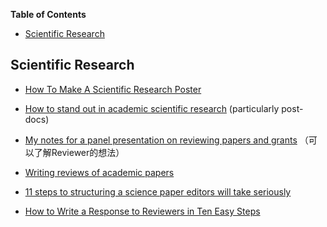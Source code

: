 <!-- START doctoc generated TOC please keep comment here to allow auto update -->
<!-- DON'T EDIT THIS SECTION, INSTEAD RE-RUN doctoc TO UPDATE -->
**Table of Contents**

- [Scientific Research](#scientific-research)

<!-- END doctoc generated TOC please keep comment here to allow auto update -->

## Scientific Research

-  [How To Make A Scientific Research Poster](http://www.makesigns.com/tutorials/)
-  [How to stand out in academic scientific research](https://biomickwatson.wordpress.com/2014/04/27/how-to-stand-out-in-academic-scientific-research/) (particularly post-docs)
-  [My notes for a panel presentation on reviewing papers and grants](http://ivory.idyll.org/blog/notes-for-panel-on-reviewing.html) （可以了解Reviewer的想法）
-  [Writing reviews of academic papers ](https://github.com/jtleek/reviews)
-  [11 steps to structuring a science paper editors will take seriously](https://www.elsevier.com/connect/11-steps-to-structuring-a-science-paper-editors-will-take-seriously)

- [How to Write a Response to Reviewers in Ten Easy Steps](https://telliamedrevisited.wordpress.com/2020/07/15/how-to-write-a-response-to-reviewers-in-ten-easy-steps/)
